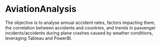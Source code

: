 # AviationAnalysis
The objective is to analyse annual accident rates, factors impacting them, the correlation between accidents and countries, and trends in passenger incidents/accidents during plane crashes caused by weather conditions, leveraging Tableau and PowerBI.
